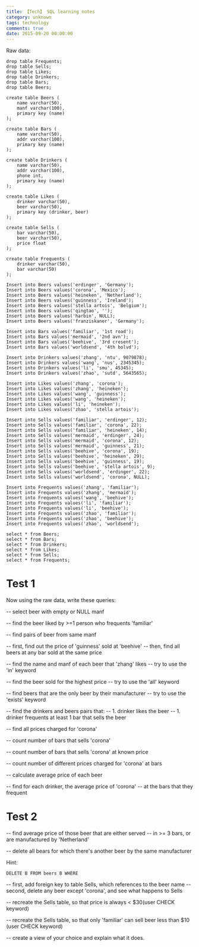 ```yaml
---
title: 【Tech】 SQL learning notes
category: unknown
tags: technology
comments: true
date: 2015-09-20 00:00:00
---
```



Raw data: 

	drop table Frequents;
	drop table Sells;
	drop table Likes;
	drop table Drinkers;
	drop table Bars;
	drop table Beers;

	create table Beers (
		name varchar(50),
		manf varchar(100),
		primary key (name)
	);

	create table Bars (
		name varchar(50),
		addr varchar(100),
		primary key (name)
	);

	create table Drinkers (
		name varchar(50),
		addr varchar(100),
		phone int,
		primary key (name)
	);

	create table Likes (
		drinker varchar(50),
		beer varchar(50),
		primary key (drinker, beer)
	);

	create table Sells (
		bar varchar(50),
		beer varchar(50),
		price float
	);

	create table Frequents (
		drinker varchar(50),
		bar varchar(50)
	);

	Insert into Beers values('erdinger', 'Germany');
	Insert into Beers values('corona', 'Mexico');
	Insert into Beers values('heineken', 'Netherland');
	Insert into Beers values('guinness', 'Ireland');
	Insert into Beers values('stella artois', 'Belgium');
	Insert into Beers values('qingtao', '');
	Insert into Beers values('harbin', NULL);
	Insert into Beers values('franziskaner', 'Germany');

	Insert into Bars values('familiar', '1st road');
	Insert into Bars values('mermaid', '2nd avn');
	Insert into Bars values('beehive', '3rd cresent');
	Insert into Bars values('worldsend', '4th bolvd');

	Insert into Drinkers values('zhang', 'ntu', 9079878);
	Insert into Drinkers values('wang', 'nus', 2345345);
	Insert into Drinkers values('li', 'smu', 45345);
	Insert into Drinkers values('zhao', 'sutd', 5643565);

	Insert into Likes values('zhang', 'corona');
	Insert into Likes values('zhang', 'heineken');
	Insert into Likes values('wang', 'guinness');
	Insert into Likes values('wang', 'heineken');
	Insert into Likes values('li', 'heineken');
	Insert into Likes values('zhao', 'stella artois');

	Insert into Sells values('familiar', 'erdinger', 12);
	Insert into Sells values('familiar', 'corona', 22);
	Insert into Sells values('familiar', 'heineken', 14);
	Insert into Sells values('mermaid', 'erdinger', 24);
	Insert into Sells values('mermaid', 'corona', 12);
	Insert into Sells values('mermaid', 'guinness', 21);
	Insert into Sells values('beehive', 'corona', 19);
	Insert into Sells values('beehive', 'heineken', 29);
	Insert into Sells values('beehive', 'guinness', 19);
	Insert into Sells values('beehive', 'stella artois', 9);
	Insert into Sells values('worldsend', 'erdinger', 22);
	Insert into Sells values('worldsend', 'corona', NULL);

	Insert into Frequents values('zhang', 'familiar');
	Insert into Frequents values('zhang', 'mermaid');
	Insert into Frequents values('wang', 'beehive');
	Insert into Frequents values('li', 'familiar');
	Insert into Frequents values('li', 'beehive');
	Insert into Frequents values('zhao', 'familiar');
	Insert into Frequents values('zhao', 'beehive');
	Insert into Frequents values('zhao', 'worldsend');

	select * from Beers;
	select * from Bars;
	select * from Drinkers;
	select * from Likes;
	select * from Sells;
	select * from Frequents;

# Test 1

Now using the raw data, write these queries: 

-- select beer with empty or NULL manf



-- find the beer liked by >=1 person who frequents 'familiar'




-- find pairs of beer from same manf




-- first, find out the price of 'guinness' sold at 'beehive'
-- then, find all beers at any bar sold at the same price





-- find the name and manf of each beer that 'zhang' likes
-- try to use the 'in' keyword









-- find the beer sold for the highest price
-- try to use the 'all' keyword








-- find beers that are the only beer by their manufacturer
-- try to use the 'exists' keyword





-- find the drinkers and beers pairs that:
-- 1. drinker likes the beer
-- 1. drinker frequents at least 1 bar that sells the beer





-- find all prices charged for 'corona'



-- count number of bars that sells 'corona'



-- count number of bars that sells 'corona' at known price



-- count number of different prices charged for 'corona' at bars



-- calculate average price of each beer



-- find for each drinker, the average price of 'corona'
-- at the bars that they frequent



# Test 2


-- find average price of those beer that are either served
-- in >= 3 bars, or are manufactured by 'Netherland'

-- delete all bears for which there's another beer by the same manufacturer

Hint: 

	DELETE B FROM beers B WHERE

-- first, add foreign key to table Sells, which references to the beer name
-- second, delete any beer except 'corona', and see what happens to Sells

-- recreate the Sells table, so that price is always < $30(user CHECK keyword)

-- recreate the Sells table, so that only 'familiar' can sell beer less than $10 (user CHECK keyword)

-- create a view of your choice and explain what it does. 


